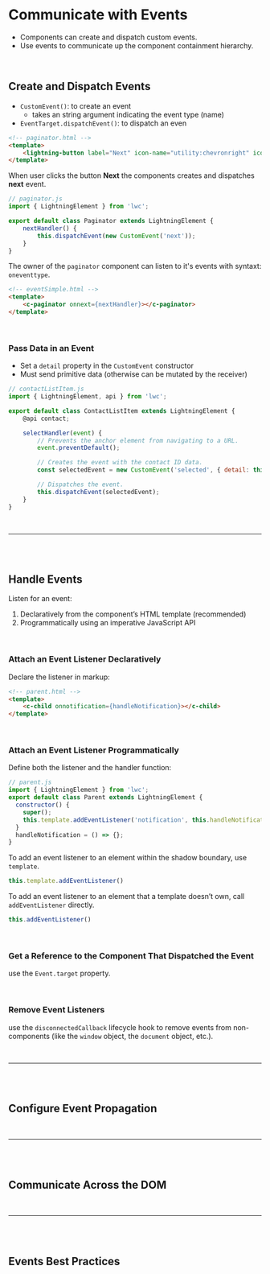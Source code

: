 # Communicate with Events

- Components can create and dispatch custom events.
- Use events to communicate up the component containment hierarchy.

<br>

## Create and Dispatch Events

- `CustomEvent()`: to create an event
  - takes an string argument indicating the event type (name)
- `EventTarget.dispatchEvent()`: to dispatch an even

```html
<!-- paginator.html -->
<template>
    <lightning-button label="Next" icon-name="utility:chevronright" icon-position="right" onclick={nextHandler}></lightning-button>
</template>
```

When user clicks the button **Next** the components creates and dispatches **next** event.

```js
// paginator.js
import { LightningElement } from 'lwc';

export default class Paginator extends LightningElement {
    nextHandler() {
        this.dispatchEvent(new CustomEvent('next'));
    }
}
```

The owner of the `paginator` component can listen to it's events with syntaxt: `oneventtype`.

```html
<!-- eventSimple.html -->
<template>
    <c-paginator onnext={nextHandler}></c-paginator>
</template>
```

<br>

### Pass Data in an Event

- Set a `detail` property in the `CustomEvent` constructor
- Must send primitive data (otherwise can be mutated by the receiver)

```js
// contactListItem.js
import { LightningElement, api } from 'lwc';

export default class ContactListItem extends LightningElement {
    @api contact;

    selectHandler(event) {
        // Prevents the anchor element from navigating to a URL.
        event.preventDefault();

        // Creates the event with the contact ID data.
        const selectedEvent = new CustomEvent('selected', { detail: this.contact.Id });

        // Dispatches the event.
        this.dispatchEvent(selectedEvent);
    }
}
```

<br>

---

<br>
<br>

## Handle Events

Listen for an event:

1. Declaratively from the component’s HTML template (recommended)
2. Programmatically using an imperative JavaScript API

<br>

### Attach an Event Listener Declaratively

Declare the listener in markup:

```html
<!-- parent.html -->
<template>
    <c-child onnotification={handleNotification}></c-child>
</template>
```

<br>

### Attach an Event Listener Programmatically

Define both the listener and the handler function:

```js
// parent.js
import { LightningElement } from 'lwc';
export default class Parent extends LightningElement {
  constructor() {
    super();
    this.template.addEventListener('notification', this.handleNotification);
  }
  handleNotification = () => {};
}
```

To add an event listener to an element within the shadow boundary, use `template`.

```js
this.template.addEventListener()
```

To add an event listener to an element that a template doesn’t own, call `addEventListener` directly.

```js
this.addEventListener()
```

<br>

### Get a Reference to the Component That Dispatched the Event

use the `Event.target` property.

<br>

### Remove Event Listeners

use the `disconnectedCallback` lifecycle hook to remove events from non-components (like the `window` object, the `document` object, etc.).

<br>

---

<br>
<br>

## Configure Event Propagation

<br>

---

<br>
<br>

## Communicate Across the DOM

<br>

---

<br>
<br>

## Events Best Practices

<br>
